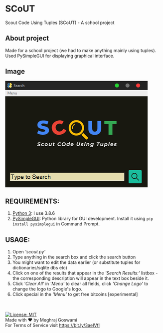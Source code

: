 # SCoUT
Scout Code Using Tuples (SCoUT) - A school project
## About project
Made for a school project (we had to make anything mainly using tuples). Used PySimpleGUI for displaying graphical interface.
## Image
![ScoUT](res/ss1.png)
## REQUIREMENTS:
1. [Python 3](https://www.python.org/downloads/): I use 3.8.6
2. [PySimpleGUI](https://pysimplegui.readthedocs.io/): Python library for GUI development. Install it using ```pip install pysimplegui``` in Command Prompt.
## USAGE:
1. Open *'scout.py'*
2. Type anything in the search box and click the search button
3. You might want to edit the data earlier (or substitute tuples for dictionaries/sqlite dbs etc)
4. Click on one of the results that appear in the *'Search Results:'* listbox - the corresponding description will appear in the text box beside it.
5. Click *'Clear All'* in *'Menu'* to clear all fields, click *'Change Logo'* to change the logo to Google's logo.
6. Click special in the *'Menu'* to get free bitcoins [experimental]

\
\
[![License: MIT](https://img.shields.io/badge/License-MIT-yellow.svg)](https://opensource.org/licenses/MIT)<br>
Made with :heart: by Meghraj Goswami<br>
For Terms of Service visit https://bit.ly/3aeIVfl
